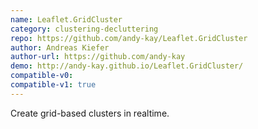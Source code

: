 ```yaml
---
name: Leaflet.GridCluster
category: clustering-decluttering
repo: https://github.com/andy-kay/Leaflet.GridCluster
author: Andreas Kiefer
author-url: https://github.com/andy-kay
demo: http://andy-kay.github.io/Leaflet.GridCluster/
compatible-v0:
compatible-v1: true
---
```


Create grid-based clusters in realtime.
